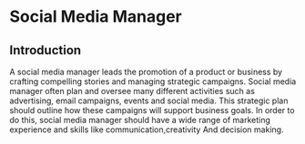 # Social Media Manager




## Introduction
A social media manager leads the promotion of a product or business by crafting compelling stories and managing strategic campaigns. Social media manager often plan and oversee many different activities such as advertising, email campaigns, events and social media. This strategic plan should outline how these campaigns will support business goals.  In order to do this, social media manager should have a wide range of marketing experience  and skills like communication,creativity And decision making.
